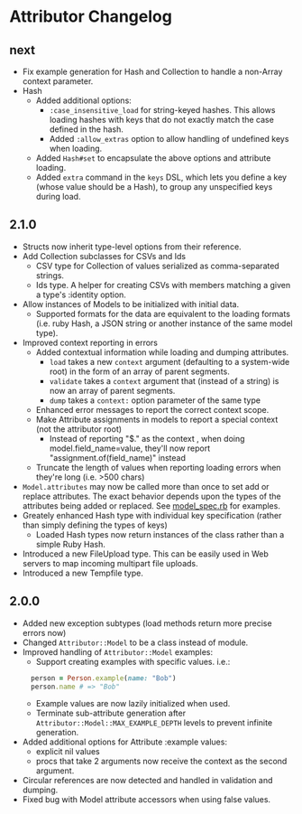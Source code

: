 Attributor Changelog
============================

next
------

* Fix example generation for Hash and Collection to handle a non-Array context parameter.
* Hash
  * Added additional options:
    * `:case_insensitive_load` for string-keyed hashes. This allows loading hashes with keys that do not exactly match the case defined in the hash.
    * Added `:allow_extras` option to allow handling of undefined keys when loading.
  * Added `Hash#set` to encapsulate the above options and attribute loading.
  * Added `extra` command in the `keys` DSL, which lets you define a key (whose value should be a Hash), to group any unspecified keys during load. 

2.1.0
------

* Structs now inherit type-level options from their reference.
* Add Collection subclasses for CSVs and Ids
  * CSV type for Collection of values serialized as comma-separated strings.
  * Ids type. A helper for creating CSVs with members matching a given a type's :identity option.
* Allow instances of Models to be initialized with initial data. 
  * Supported formats for the data are equivalent to the loading formats (i.e. ruby Hash, a JSON string or another instance of the same model type).
* Improved context reporting in errors
  * Added contextual information while loading and dumping attributes.
    * `load` takes a new `context` argument (defaulting to a system-wide root) in the form of an array of parent segments.
    * `validate` takes a `context` argument that (instead of a string) is now an array of parent segments.
    * `dump` takes a `context:` option parameter of the same type
  * Enhanced error messages to report the correct context scope.
  * Make Attribute assignments in models to report a special context (not the attributor root) 
    * Instead of reporting "$." as the context , when doing model.field_name=value, they'll now report "assignment.of(field_name)" instead
  * Truncate the length of values when reporting loading errors when they're long (i.e. >500 chars)
* `Model.attributes` may now be called more than once to set add or replace attributes. The exact behavior depends upon the types of the attributes being added or replaced. See [model_spec.rb](spec/types/model_spec.rb) for examples.
* Greately enhanced Hash type with individual key specification (rather than
  simply defining the types of keys)
  * Loaded Hash types now return instances of the class rather than a simple Ruby Hash.
* Introduced a new FileUpload type. This can be easily used in Web servers to map incoming multipart file uploads.
* Introduced a new Tempfile type.

2.0.0
------

* Added new exception subtypes (load methods return more precise errors now)
* Changed ```Attributor::Model``` to be a class instead of module.
* Improved handling of ```Attributor::Model``` examples:
  * Support creating examples with specific values. i.e.:
  ```ruby
    person = Person.example(name: "Bob")
    person.name # => "Bob"
  ```
  * Example values are now lazily initialized when used.
  * Terminate sub-attribute generation after ```Attributor::Model::MAX_EXAMPLE_DEPTH``` levels to prevent infinite generation.
* Added additional options for Attribute :example values:
  * explicit nil values
  * procs that take 2 arguments now receive the context as the second argument.
* Circular references are now detected and handled in validation and dumping.
* Fixed bug with Model attribute accessors when using false values.

